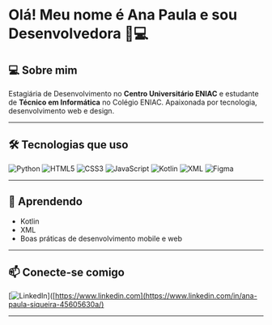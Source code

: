 # Olá! Meu nome é Ana Paula e sou Desenvolvedora 🚀💻

## 💻 Sobre mim
Estagiária de Desenvolvimento no **Centro Universitário ENIAC** e estudante de **Técnico em Informática** no Colégio ENIAC. Apaixonada por tecnologia, desenvolvimento web e design.

---
## 🛠 Tecnologias que uso
![Python](https://img.shields.io/badge/-Python-3776AB?style=flat&logo=python&logoColor=white)
![HTML5](https://img.shields.io/badge/-HTML5-E34F26?style=flat&logo=html5&logoColor=white)
![CSS3](https://img.shields.io/badge/-CSS3-1572B6?style=flat&logo=css3&logoColor=white)
![JavaScript](https://img.shields.io/badge/-JavaScript-F7DF1E?style=flat&logo=javascript&logoColor=black)
![Kotlin](https://img.shields.io/badge/-Kotlin-7F52FF?style=flat&logo=kotlin&logoColor=white)
![XML](https://img.shields.io/badge/-XML-FF6600?style=flat&logo=xml&logoColor=white)
![Figma](https://img.shields.io/badge/-Figma-F24E1E?style=flat&logo=figma&logoColor=white)

---

## 🌱 Aprendendo
- Kotlin  
- XML  
- Boas práticas de desenvolvimento mobile e web

---

## 📫 Conecte-se comigo
[![LinkedIn](https://img.shields.io/badge/-LinkedIn-0A66C2?style=flat&logo=linkedin&logoColor=white)]([https://www.linkedin.com](https://www.linkedin.com/in/ana-paula-siqueira-45605630a/)


---
